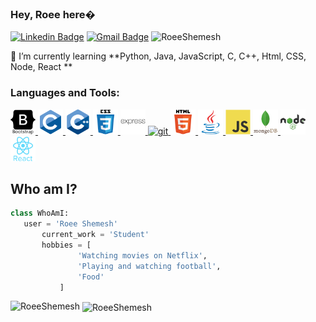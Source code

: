 ### Hey, Roee here�

[![Linkedin Badge](https://img.shields.io/badge/-RoeeShemesh-blue?style=flat-square&logo=Linkedin&logoColor=white&link=https://www.linkedin.com/in/RoeeShemesh)](https://www.linkedin.com/in/RoeeShemesh) [![Gmail Badge](https://img.shields.io/badge/-roee4123@gmail.com-c14438?style=flat-square&logo=Gmail&logoColor=white&link=Roee4123@gmail.com)](Roee4123@gmail.com)  <img src="https://komarev.com/ghpvc/?username=RoeeShemesh" alt="RoeeShemesh" /> </p>


 🌱 I’m currently learning **Python, Java, JavaScript, C, C++, Html, CSS, Node, React **

<h3 align="left">Languages and Tools:</h3>
<p align="left"> <a href="https://getbootstrap.com" target="_blank" rel="noreferrer"> <img src="https://raw.githubusercontent.com/devicons/devicon/master/icons/bootstrap/bootstrap-plain-wordmark.svg" alt="bootstrap" width="40" height="40"/> </a> <a href="https://www.cprogramming.com/" target="_blank" rel="noreferrer"> <img src="https://raw.githubusercontent.com/devicons/devicon/master/icons/c/c-original.svg" alt="c" width="40" height="40"/> </a> <a href="https://www.w3schools.com/cpp/" target="_blank" rel="noreferrer"> <img src="https://raw.githubusercontent.com/devicons/devicon/master/icons/cplusplus/cplusplus-original.svg" alt="cplusplus" width="40" height="40"/> </a> <a href="https://www.w3schools.com/css/" target="_blank" rel="noreferrer"> <img src="https://raw.githubusercontent.com/devicons/devicon/master/icons/css3/css3-original-wordmark.svg" alt="css3" width="40" height="40"/> </a> <a href="https://expressjs.com" target="_blank" rel="noreferrer"> <img src="https://raw.githubusercontent.com/devicons/devicon/master/icons/express/express-original-wordmark.svg" alt="express" width="40" height="40"/> </a> <a href="https://git-scm.com/" target="_blank" rel="noreferrer"> <img src="https://www.vectorlogo.zone/logos/git-scm/git-scm-icon.svg" alt="git" width="40" height="40"/> </a> <a href="https://www.w3.org/html/" target="_blank" rel="noreferrer"> <img src="https://raw.githubusercontent.com/devicons/devicon/master/icons/html5/html5-original-wordmark.svg" alt="html5" width="40" height="40"/> </a> <a href="https://www.java.com" target="_blank" rel="noreferrer"> <img src="https://raw.githubusercontent.com/devicons/devicon/master/icons/java/java-original.svg" alt="java" width="40" height="40"/> </a> <a href="https://developer.mozilla.org/en-US/docs/Web/JavaScript" target="_blank" rel="noreferrer"> <img src="https://raw.githubusercontent.com/devicons/devicon/master/icons/javascript/javascript-original.svg" alt="javascript" width="40" height="40"/> </a> <a href="https://www.mongodb.com/" target="_blank" rel="noreferrer"> <img src="https://raw.githubusercontent.com/devicons/devicon/master/icons/mongodb/mongodb-original-wordmark.svg" alt="mongodb" width="40" height="40"/> </a> <a href="https://nodejs.org" target="_blank" rel="noreferrer"> <img src="https://raw.githubusercontent.com/devicons/devicon/master/icons/nodejs/nodejs-original-wordmark.svg" alt="nodejs" width="40" height="40"/> </a> <a href="https://reactjs.org/" target="_blank" rel="noreferrer"> <img src="https://raw.githubusercontent.com/devicons/devicon/master/icons/react/react-original-wordmark.svg" alt="react" width="40" height="40"/> </a> </p>

 ## Who am I?
 ```python
 class WhoAmI:
 	user = 'Roee Shemesh'
		current_work = 'Student'
		hobbies = [
				'Watching movies on Netflix',
				'Playing and watching football',
				'Food'
			]
 ```
<p><img align="left" src="https://github-readme-stats.vercel.app/api/top-langs?username=RoeeShemesh&show_icons=true&locale=en&layout=compact" alt="RoeeShemesh" /></p>

<p>&nbsp;<img align="center" src="https://github-readme-stats.vercel.app/api?username=RoeeShemesh&show_icons=true&locale=en" alt="RoeeShemesh" /></p>
